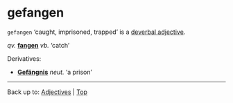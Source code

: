 # gefangen

`gefangen` ‘caught, imprisoned, trapped’ is a [deverbal adjective](../../deverbalAdjectives.md).

*qv.* **[fangen](../../../verbs/f/fa/fangen.md)** *vb.* ‘catch’

Derivatives:
- **[Gefängnis](../../../nouns/g/ge/Gefaengnis.md)** *neut.* ‘a prison’

----

Back up to: [Adjectives](../../index.md) | [Top](../../../index.md)
